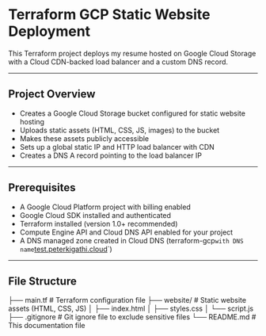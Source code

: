 # Terraform GCP Static Website Deployment

This Terraform project deploys my resume hosted on Google Cloud Storage with a Cloud CDN-backed load balancer and a custom DNS record.

---

## Project Overview

- Creates a Google Cloud Storage bucket configured for static website hosting
- Uploads static assets (HTML, CSS, JS, images) to the bucket
- Makes these assets publicly accessible
- Sets up a global static IP and HTTP load balancer with CDN
- Creates a DNS A record pointing to the load balancer IP

---
## Prerequisites

- A Google Cloud Platform project with billing enabled
- Google Cloud SDK installed and authenticated
- Terraform installed (version 1.0+ recommended)
- Compute Engine API and Cloud DNS API enabled for your project
- A DNS managed zone created in Cloud DNS (terraform-gcp` with DNS name `[test.peterkigathi.cloud](http://website.test.peterkigathi.cloud/)`)

---
## File Structure

├── main.tf               # Terraform configuration file
├── website/              # Static website assets (HTML, CSS, JS)
│   ├── index.html
│   ├── styles.css
│   └── script.js
├── .gitignore            # Git ignore file to exclude sensitive files
└── README.md             # This documentation file

